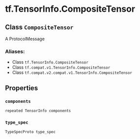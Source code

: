 <div itemscope itemtype="http://developers.google.com/ReferenceObject">
<meta itemprop="name" content="tf.TensorInfo.CompositeTensor" />
<meta itemprop="path" content="Stable" />
<meta itemprop="property" content="components"/>
<meta itemprop="property" content="type_spec"/>
</div>

# tf.TensorInfo.CompositeTensor

## Class `CompositeTensor`

A ProtocolMessage



### Aliases:

* Class `tf.TensorInfo.CompositeTensor`
* Class `tf.compat.v1.TensorInfo.CompositeTensor`
* Class `tf.compat.v2.compat.v1.TensorInfo.CompositeTensor`

<!-- Placeholder for "Used in" -->


## Properties

<h3 id="components"><code>components</code></h3>

`repeated TensorInfo components`


<h3 id="type_spec"><code>type_spec</code></h3>

`TypeSpecProto type_spec`




